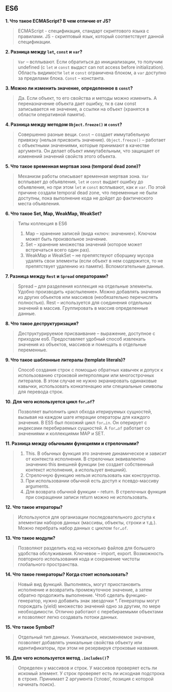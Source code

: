 ## ES6
**1. Что такое ECMAScript? В чем отличие от JS?**
> ECMAScript - спецификация, стандарт скриптового языка с правилами. JS - скриптовый язык, который соответствует данной спецификации.

**2. Разница между `let`, `const` и `var`?**
> `Var` – всплывают. Если обратиться до инициализации, то получим undefined (с `let` и `const` выдаст can not access before initialization). Область видимости `let` и `const` ограничена блоком, а `var` доступно за пределами блока. `Const` – константа.

**3. Можно ли изменить значение, определенное в `const`?**
> Да. Если объект, то его свойства и методы можно изменить. А переназначение объекта дает ошибку, тк в сам const записывается не значение, а ссылки на объект (хранятся в области оперативной памяти).

**4. Разница между методом `Object.freeze()` и `const`?**
> Совершенно разные вещи. `Const` – создает иммутабельную привязку (нельзя присвоить значение). `Object.freeze()` – работает с объектными значениями, которые принимают в качестве аргумента. Он делает объект иммутабельным, что защищает от изменений значений свойств этого объекта.

**5. Что такое временная мертвая зона (temporal dead zone)?**
> Механизм работы описывает временная мертвая зона. `Var` всплывает до объявления, `let` и `const` выдает ошибку до объявления, но при этом `let` и `const` всплывают, как и `var`. По этой причине создали temporal dead zone, что переменные не были доступны, пока выполнение кода не дойдет до фактического места объявления. 

**6. Что такое Set, Map, WeakMap, WeakSet?**
> Типы коллекция в ES6
> 1. Map – хранение записей (вида «ключ: значение»). Ключом может быть произвольное значение.
> 2. Set – хранение множества значений (которое может встречаться всего один раз).
> 3. WeakMap и WeakSet – не препятствуют сборщику мусора удалять свои элементы (если объект в нем содержится, то не препятствует удалению из памяти). Вспомогательные данные. 

**7. Разница между `Rest` и `Spread` операторами?**
> Spread – для разделения коллекция на отдельные элементы. Удобно производить «распыление». Можно добавлять значения из других объектов или массивов (необязательно перечислять полностью).
> Rest – используется для соединения отдельных значений в массив. Группировать в массив определенные данные.

**8. Что такое деструктуризация?**
> Деструктурируемое присваивание – выражение, доступное с приходом es6. Предоставляет удобный способ извлекать значения из объектов, массивов и помещать в отдельные переменные. 

**9. Что такое шаблонные литералы (template literals)?**
> Способ создания строк с помощью обратных кавычек и допуск к использованию строковой интерполяции или многострочных литералов. В этом случае не нужно экранировать одинаковые кавычки, использовать конкатенацию или специальные символы для перевода строк.

**10. Для чего используется цикл `for…of`?**
> Позволяет выполнить цикл обхода итерируемых сущностей, вызывая на каждом шаге итерации операторы для каждого значения. В ES5 был похожий цикл `for…in`. Он оперирует с индексами перебираемых сущностей. А `for…of` работает со значениями и коллекциями MAP и SET.

**11. Разница между обычными функциями и стрелочными?**
> 1. This. В обычных функция это значение динамическое и зависит от контекста исполнения. В стрелочных эквивалентно значению this внешней функции (не создает собственный контекст исполнения, а использует внешний). 
> 2. Стрелочную функцию нельзя использовать как конструктор.
> 3. При использовании обычной есть доступ к псевдо-массиву arguments.
> 4. Для возврата обычной функции – return. В стрелочных функция при сокращении записи return можно не использовать.

**12. Что такое итераторы?**
> Используются для организации последовательного доступа к элементам наборов данных (массивы, объекты, строки и т.д.). Можно перебрать набор данных с циклом `for…of`.

**13. Что такое модули?**
> Позволяют разделить код на несколько файлов для большего удобства обслуживания. Ключевое – import, export. Возможность повторного использования кода и сохранение чистоты глобального пространства. 

**14. Что такое генераторы? Когда стоит использовать?**
> Новый вид функций. Выполняясь, могут приостановить исполнение и возвратить промежуточное значение, а затем обратно продолжить выполнение. Чтоб сделать функцию-генератор, нужно добавить знак звездочки *. Генераторы могут порождать (yield) множество значений одно за другим, по мере необходимости. Отлично работают с перебираемыми объектами и позволяют легко создавать потоки данных.   

**15. Что такое Symbol?**
> Отдельный тип данных. Уникальное, неизменяемое значение, позволяет добавлять уникальные свойства объекту или идентификаторы, при этом не резервируя строковые названия. 

**16. Для чего используется метод `.includes()`?**
> Определен у массивов и строк. У массивов проверяет есть ли искомый элемент. У строк проверяет есть ли исходная подстрока в строке. Принимает 2 аргумента (‘слово’, позиция с которой начинать поиск).
